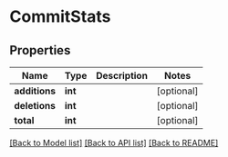 # CommitStats

## Properties
Name | Type | Description | Notes
------------ | ------------- | ------------- | -------------
**additions** | **int** |  | [optional] 
**deletions** | **int** |  | [optional] 
**total** | **int** |  | [optional] 

[[Back to Model list]](../README.md#documentation-for-models) [[Back to API list]](../README.md#documentation-for-api-endpoints) [[Back to README]](../README.md)


